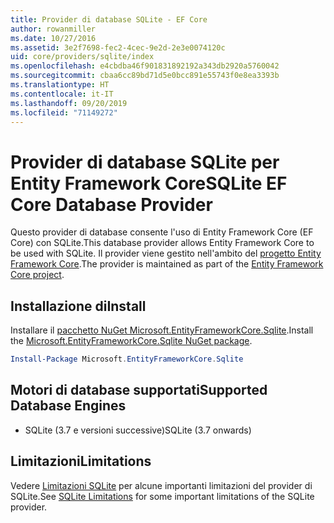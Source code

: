 ```yaml
---
title: Provider di database SQLite - EF Core
author: rowanmiller
ms.date: 10/27/2016
ms.assetid: 3e2f7698-fec2-4cec-9e2d-2e3e0074120c
uid: core/providers/sqlite/index
ms.openlocfilehash: e4cbdba46f901831892192a343db2920a5760042
ms.sourcegitcommit: cbaa6cc89bd71d5e0bcc891e55743f0e8ea3393b
ms.translationtype: HT
ms.contentlocale: it-IT
ms.lasthandoff: 09/20/2019
ms.locfileid: "71149272"
---
```

# <a name="sqlite-ef-core-database-provider"></a><span data-ttu-id="1992d-102">Provider di database SQLite per Entity Framework Core</span><span class="sxs-lookup"><span data-stu-id="1992d-102">SQLite EF Core Database Provider</span></span>

<span data-ttu-id="1992d-103">Questo provider di database consente l'uso di Entity Framework Core (EF Core) con SQLite.</span><span class="sxs-lookup"><span data-stu-id="1992d-103">This database provider allows Entity Framework Core to be used with SQLite.</span></span> <span data-ttu-id="1992d-104">Il provider viene gestito nell'ambito del [progetto Entity Framework Core](https://github.com/aspnet/EntityFrameworkCore).</span><span class="sxs-lookup"><span data-stu-id="1992d-104">The provider is maintained as part of the [Entity Framework Core project](https://github.com/aspnet/EntityFrameworkCore).</span></span>

## <a name="install"></a><span data-ttu-id="1992d-105">Installazione di</span><span class="sxs-lookup"><span data-stu-id="1992d-105">Install</span></span>

<span data-ttu-id="1992d-106">Installare il [pacchetto NuGet Microsoft.EntityFrameworkCore.Sqlite](https://www.nuget.org/packages/Microsoft.EntityFrameworkCore.Sqlite/).</span><span class="sxs-lookup"><span data-stu-id="1992d-106">Install the [Microsoft.EntityFrameworkCore.Sqlite NuGet package](https://www.nuget.org/packages/Microsoft.EntityFrameworkCore.Sqlite/).</span></span>

``` powershell
Install-Package Microsoft.EntityFrameworkCore.Sqlite
```

## <a name="supported-database-engines"></a><span data-ttu-id="1992d-107">Motori di database supportati</span><span class="sxs-lookup"><span data-stu-id="1992d-107">Supported Database Engines</span></span>

* <span data-ttu-id="1992d-108">SQLite (3.7 e versioni successive)</span><span class="sxs-lookup"><span data-stu-id="1992d-108">SQLite (3.7 onwards)</span></span>

## <a name="limitations"></a><span data-ttu-id="1992d-109">Limitazioni</span><span class="sxs-lookup"><span data-stu-id="1992d-109">Limitations</span></span>

<span data-ttu-id="1992d-110">Vedere [Limitazioni SQLite](limitations.md) per alcune importanti limitazioni del provider di SQLite.</span><span class="sxs-lookup"><span data-stu-id="1992d-110">See [SQLite Limitations](limitations.md) for some important limitations of the SQLite provider.</span></span>
